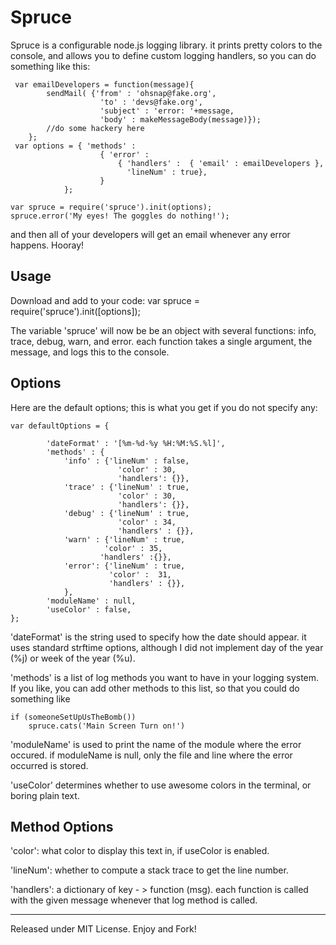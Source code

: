 Spruce
===========

Spruce is a configurable node.js logging library. it prints pretty colors to the console, and allows you to define custom logging handlers, so you can do something like this:

     var emailDevelopers = function(message){
            sendMail( {'from' : 'ohsnap@fake.org',
                        'to' : 'devs@fake.org',
                        'subject' : 'error: '+message,
                        'body' : makeMessageBody(message)});
            //do some hackery here
        };
     var options = { 'methods' :
                        { 'error' : 
                            { 'handlers' :  { 'email' : emailDevelopers },
                              'lineNum' : true},
                        }
                }; 

    var spruce = require('spruce').init(options);
    spruce.error('My eyes! The goggles do nothing!');

and then all of your developers will get an email whenever any error happens. Hooray!

Usage
-----
Download and add to your code:
    var spruce = require('spruce').init([options]);

The variable 'spruce' will now be be an object with several functions: info, trace, debug, warn, and error. each function takes a single argument, the message, and logs this to the console.

Options 
-------
Here are the default options; this is what you get if you do not specify any:

    var defaultOptions = {
            
            'dateFormat' : '[%m-%d-%y %H:%M:%S.%l]',
            'methods' : {
                'info' : {'lineNum' : false,
                            'color' : 30,
                            'handlers': {}},
                'trace' : {'lineNum' : true,
                            'color' : 30,
                            'handlers': {}},
                'debug' : {'lineNum' : true,
                            'color' : 34,
                            'handlers' : {}},
                'warn' : {'lineNum' : true,
                         'color' : 35,
                        'handlers' :{}},
                'error': {'lineNum' : true,
                          'color' :  31,
                          'handlers' : {}},
                },
            'moduleName' : null,
            'useColor' : false,
    };

'dateFormat' is the string used to specify how the date should appear. it uses standard strftime
options, although I did not implement day of the year (%j) or week of the year (%u).  

'methods' is a list of log methods you want to have in your logging system. If you like, you can 
add other methods to this list, so that you could do something like

    if (someoneSetUpUsTheBomb())
        spruce.cats('Main Screen Turn on!')
 

'moduleName' is used to print the name of the module where the error occured.
if moduleName is null, only the file and line where the error occurred is stored.

'useColor' determines whether to use awesome colors in the terminal, or boring plain text.

Method Options
----- 
'color': what color to display this text in, if useColor is enabled.

'lineNum': whether to compute a stack trace to get the line number.

'handlers': a dictionary of key - > function (msg). each function is called with the given message whenever that log method is called.


-------
Released under MIT License. Enjoy and Fork!
